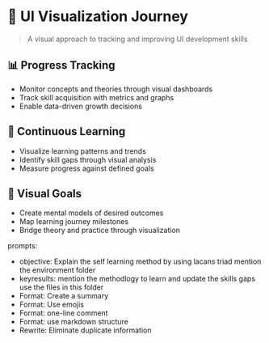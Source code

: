 # 🎨 UI Visualization Journey

> A visual approach to tracking and improving UI development skills

## 📊 Progress Tracking
- Monitor concepts and theories through visual dashboards
- Track skill acquisition with metrics and graphs
- Enable data-driven growth decisions

## 🔄 Continuous Learning
- Visualize learning patterns and trends
- Identify skill gaps through visual analysis
- Measure progress against defined goals

## 🎯 Visual Goals
- Create mental models of desired outcomes
- Map learning journey milestones
- Bridge theory and practice through visualization


prompts:
- objective: Explain the self learning method by using lacans triad mention the environment folder
- keyresults: mention the methodlogy to learn and update the skills gaps use the files in this folder
- Format: Create a summary
- Format: Use emojis
- Format: one-line comment
- Format: use markdown structure
- Rewrite: Eliminate duplicate information
